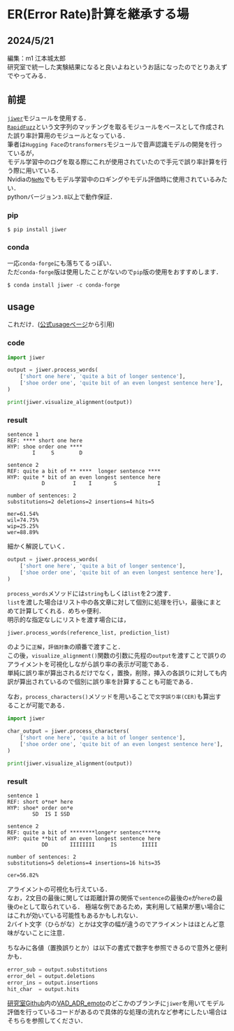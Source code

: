 # ER(Error Rate)計算を継承する場
## 2024/5/21
編集：m1 江本城太郎  
研究室で統一した実験結果になると良いよねというお話になったのでとりあえずでやってみる．

## 前提
[`jiwer`](https://github.com/jitsi/jiwer)モジュールを使用する．  
[`RapidFuzz`](https://github.com/rapidfuzz/RapidFuzz)という文字列のマッチングを取るモジュールをベースとして作成された誤り率計算用のモジュールとなっている．  
筆者は`Hugging Face`の`transformers`モジュールで音声認識モデルの開発を行っているが，  
モデル学習中のログを取る際にこれが使用されていたので手元で誤り率計算を行う際に用いている．  
Nvidiaの[`NeMo`](https://github.com/NVIDIA/NeMo)でもモデル学習中のロギングやモデル評価時に使用されているみたい．  
pythonバージョン`3.8`以上で動作保証．

### pip
```terminal
$ pip install jiwer
```

### conda
一応`conda-forge`にも落ちてるっぽい．  
ただ`conda-forge`版は使用したことがないので`pip`版の使用をおすすめします．
```
$ conda install jiwer -c conda-forge
```

## usage
これだけ．([公式usageページ](https://jitsi.github.io/jiwer/usage/)から引用)
### code
```python
import jiwer

output = jiwer.process_words(
    ['short one here', 'quite a bit of longer sentence'],
    ['shoe order one', 'quite bit of an even longest sentence here'],
)

print(jiwer.visualize_alignment(output))
```
### result
```
sentence 1
REF: **** short one here
HYP: shoe order one ****
        I     S        D

sentence 2
REF: quite a bit of ** ****  longer sentence ****
HYP: quite * bit of an even longest sentence here
           D         I    I       S             I

number of sentences: 2
substitutions=2 deletions=2 insertions=4 hits=5

mer=61.54%
wil=74.75%
wip=25.25%
wer=88.89%
```

細かく解説していく．
```python
output = jiwer.process_words(
    ['short one here', 'quite a bit of longer sentence'],
    ['shoe order one', 'quite bit of an even longest sentence here'],
)
```

`process_words`メソッドには`string`もしくは`list`を2つ渡す．  
`list`を渡した場合はリスト中の各文章に対して個別に処理を行い，最後にまとめて計算してくれる．めちゃ便利．  
明示的な指定なしにリストを渡す場合には，
```python  
jiwer.process_words(reference_list, prediction_list)
```
のように`正解`，`評価対象`の順番で渡すこと．  
この後，`visualize_alignment()`関数の引数に先程の`output`を渡すことで誤りのアライメントを可視化しながら誤り率の表示が可能である．  
単純に誤り率が算出されるだけでなく，置換，削除，挿入の各誤りに対しても内訳が算出されているので個別に誤り率を計算することも可能である．

なお，`process_characters()`メソッドを用いることで`文字誤り率(CER)`も算出することが可能である．
```python
import jiwer

char_output = jiwer.process_characters(
    ['short one here', 'quite a bit of longer sentence'],
    ['shoe order one', 'quite bit of an even longest sentence here'],
)

print(jiwer.visualize_alignment(output))
```
### result
```
sentence 1
REF: short o*ne* here
HYP: shoe* order on*e
        SD  IS I SSD 

sentence 2
REF: quite a bit of ********longe*r sentenc*****e
HYP: quite **bit of an even longest sentence here
           DD       IIIIIIII     IS        IIIII 

number of sentences: 2
substitutions=5 deletions=4 insertions=16 hits=35

cer=56.82%
```
アライメントの可視化も行えている．  
なお，2文目の最後に関しては距離計算の関係で`sentence`の最後の`e`が`here`の最後の`e`として取られている． 
極端な例であるため，実利用して結果が悪い場合にはこれが効いている可能性もあるかもしれない．  
2バイト文字（ひらがな）とかは文字の幅が違うのでアライメントはほとんど意味がないことに注意．

ちなみに各値（置換誤りとか）は以下の書式で数字を参照できるので意外と便利かも．
```python
error_sub = output.substitutions
error_del = output.deletions
error_ins = output.insertions
hit_char  = output.hits
```

[研究室Github](https://github.com/kitaoka-lab/)内の[VAD_ADR_emoto](https://github.com/kitaoka-lab/VAD_ASR_emoto)のどこかのブランチに`jiwer`を用いてモデル評価を行っているコードがあるので具体的な処理の流れなど参考にしたい場合はそちらを参照してください．

